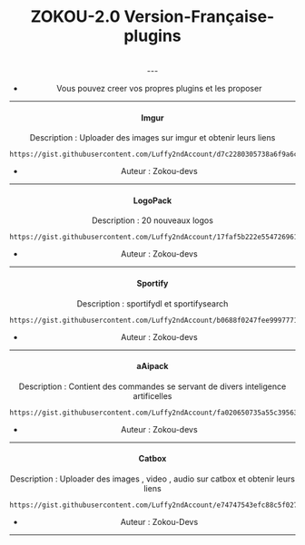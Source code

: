 <h1 align="center"> ZOKOU-2.0 Version-Française-plugins </h1>
<div align="center">
<br /> 
---

- Vous pouvez creer vos propres plugins et les proposer

---


<h4 align="center"> Imgur </h1>

  Description : Uploader des images sur imgur et obtenir leurs liens

```
https://gist.githubusercontent.com/Luffy2ndAccount/d7c2280305738a6f9a6c2c60b1bab8f9/raw/2af46631ae25eed65044311b3065c0100dac7e85/imgurVF.js
```
- Auteur : Zokou-devs
---


<h4 align="center"> LogoPack </h1>

  Description : 20 nouveaux logos

```
https://gist.githubusercontent.com/Luffy2ndAccount/17faf5b222e554726961e8a0d6b5be72/raw/105db19b22d64d0837a5c3ac87d0eba518b1766a/logopackVF.js
```
- Auteur : Zokou-devs
---


<h4 align="center"> Sportify </h1>

  Description : sportifydl et sportifysearch

```
https://gist.githubusercontent.com/Luffy2ndAccount/b0688f0247fee99977719d67ded351a8/raw/7b04c87da956ddc3988df2d8de2bd878e0c6495d/sportifyVF.js
```
- Auteur : Zokou-devs
---


<h4 align="center"> aAipack </h1>

  Description : Contient des commandes se servant de divers inteligence artificelles

```
https://gist.githubusercontent.com/Luffy2ndAccount/fa020650735a55c39563cb6d2cbbb477/raw/5d5302dcfcc5b628984247a97104cba7ac782ff6/aipackVF.js
```
- Auteur : Zokou-devs
---


<h4 align="center"> Catbox </h1>

  Description : Uploader des images , video , audio sur catbox et obtenir leurs liens

```
https://gist.githubusercontent.com/Luffy2ndAccount/e74747543efc88c5f027b350fd644034/raw/c3bf520f9f25bd08f8915ae28a39f62edf3d8a71/catboxVF.js
```
- Auteur : Zokou-Devs
---